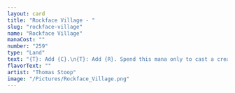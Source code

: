```yaml
---
layout: card
title: "Rockface Village - "
slug: "rockface-village"
name: "Rockface Village"
manaCost: ""
number: "259"
type: "Land"
text: "{T}: Add {C}.\n{T}: Add {R}. Spend this mana only to cast a creature spell.\n{R}, {T}: Target Lizard, Mouse, Otter, or Raccoon you control gets +1/+0 and gains haste until end of turn. Activate only as a sorcery."
flavorText: ""
artist: "Thomas Stoop"
image: "/Pictures/Rockface_Village.png"
---
```


